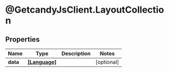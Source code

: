 # @GetcandyJsClient.LayoutCollection

## Properties

Name | Type | Description | Notes
------------ | ------------- | ------------- | -------------
**data** | [**[Language]**](Language.md) |  | [optional] 


